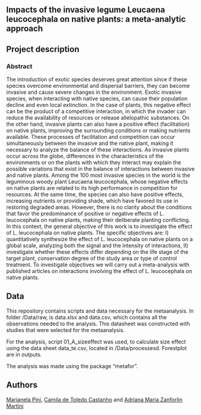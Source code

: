
<!-- README.md is generated from README.Rmd. Please edit that file -->

## Impacts of the invasive legume Leucaena leucocephala on native plants: a meta-analytic approach

## Project description

### Abstract

The introduction of exotic species deserves great attention since if
these species overcome environmental and dispersal barriers, they can
become invasive and cause severe changes in the environment. Exotic
invasive species, when interacting with native species, can cause their
population decline and even local extinction. In the case of plants,
this negative effect can be the product of a competitive interaction, in
which the invader can reduce the availability of resources or release
allelopathic substances. On the other hand, invasive plants can also
have a positive effect (facilitation) on native plants, improving the
surrounding conditions or making nutrients available. These processes of
facilitation and competition can occur simultaneously between the
invasive and the native plant, making it necessary to analyze the
balance of these interactions. As invasive plants occur across the
globe, differences in the characteristics of the environments or on the
plants with which they interact may explain the possible variations that
exist in the balance of interactions between invasive and native plants.
Among the 100 most invasive species in the world is the leguminous woody
plant Leucaena leucocephala, whose negative effects on native plants are
related to its high performance in competition for resources. At the
same time, the species can also have positive effects, increasing
nutrients or providing shade, which have favored its use in restoring
degraded areas. However, there is no clarity about the conditions that
favor the predominance of positive or negative effects of L.
leucocephala on native plants, making their deliberate planting
conflicting. In this context, the general objective of this work is to
investigate the effect of L. leucocephala on native plants. The specific
objectives are: I) quantitatively synthesize the effect of L.
leucocephala on native plants on a global scale, analyzing both the
signal and the intensity of interactions, II) investigate whether these
effects differ depending on the life stage of the target plant,
conservation degree of the study area or type of control treatment. To
investigate objectives we will carry out a meta-analysis with published
articles on interactions involving the effect of L. leucocephala on
native plants.

## Data

This repository contains scripts and data necessary for the
metaanalysis. In folder /Data/raw, is data.xlsx and data.csv, which
contains all the observations needed to the analysis. This datasheet was
constructed with studies that were selected for the metaanalysis.

For the analysis, script 01_A_sizeeffect was used, to calculate size
effect using the data sheet data_te.csv, located in /Data/processesd.
Forestplot are in outputs.

The analysis was made using the package “metafor”.

## Authors

[Marianela Pini](http://lattes.cnpq.br/8880528444047107), [Camila de
Toledo Castanho](http://lattes.cnpq.br/6667369800261150) and [Adriana
Maria Zanforlin Martini](http://lattes.cnpq.br/9667961181933438)
